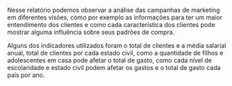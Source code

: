 Nesse relatório podemos observar a análise das campanhas de marketing em diferentes visões, como por exemplo as informações para ter um maior entendimento dos clientes e como cada característica dos clientes pode mostrar alguma influência sobre seus padrões de compra.

Alguns dos indicadores utilizados foram o total de clientes e a média salarial anual, total de clientes por cada estado civil, como a quantidade de filhos e adolescentes em casa pode afetar o total de gasto, como cada nível de escolaridade e estado civil podem afetar os gastos e o total de gasto cada país por ano.
